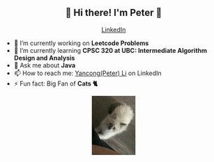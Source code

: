<h2 align="center">👋  Hi there! I'm Peter 👋</h2>
<p align="center">
  <a href="https://www.linkedin.com/in/ubcpeterli/">LinkedIn</a> 
</p>

- 🔭 I’m currently working on **Leetcode Problems**
- 🌱 I’m currently learning **CPSC 320 at UBC: Intermediate Algorithm Design and Analysis**
- 💬 Ask me about **Java**
- 📫 How to reach me: [Yancong(Peter) Li](https://www.linkedin.com/in/ubcpeterli/) on LinkedIn
- ⚡ Fun fact: Big Fan of **Cats 🐈**

<p align="center">
  <img
       src="https://raw.githubusercontent.com/YancongLi/YancongLi/master/Dolphin.jpg" width="100">
</p>
